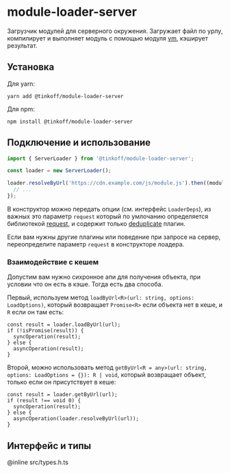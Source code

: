 # module-loader-server

Загрузчик модулей для серверного окружения. Загружает файл по урлу, компилирует и выполняет модуль с помощью модуля [vm](https://nodejs.org/dist/latest-v12.x/docs/api/vm.html), кэширует результат.

## Установка

Для yarn:

```shell script
yarn add @tinkoff/module-loader-server
```

Для npm:

```shell script
npm install @tinkoff/module-loader-server
```

## Подключение и использование

```javascript
import { ServerLoader } from '@tinkoff/module-loader-server';

const loader = new ServerLoader();

loader.resolveByUrl('https://cdn.example.com/js/module.js').then((moduleExports) => {
  // ...
});
```

В конструктор можно передать опции (см. интерфейс `LoaderDeps`), из важных это параметр `request` который по умлочанию определяется библиотекой [request](https://tinkoffcreditsystems.github.io/tinkoff-request/), и содержит только [deduplicate](https://tinkoffcreditsystems.github.io/tinkoff-request/docs/plugins/cache-deduplicate.html) плагин.

Если вам нужны другие плагины или поведение при запросе на сервер, переопределите параметр `request` в конструкторе лоадера.

### Взаимодействие с кешем

Допустим вам нужно сихронное апи для получения объекта, при условии что он есть в кэше. Тогда есть два способа.

Первый, используем метод `loadByUrl<R>(url: string, options: LoadOptions)`, который возвращает `Promise<R>` если объекта нет в кеше, и `R` если он там есть:

```tsx
const result = loader.loadByUrl(url);
if (!isPromise(result)) {
  syncOperation(result);
} else {
  asyncOperation(result);
}
```

Второй, можно использовать метод `getByUrl<R = any>(url: string, options: LoadOptions = {}): R | void`, который возвращает объект, только если он присутствует в кеше:

```tsx
const result = loader.getByUrl(url);
if (result !== void 0) {
  syncOperation(result);
} else {
  asyncOperation(loader.resolveByUrl(url));
}
```

## Интерфейс и типы

@inline src/types.h.ts
